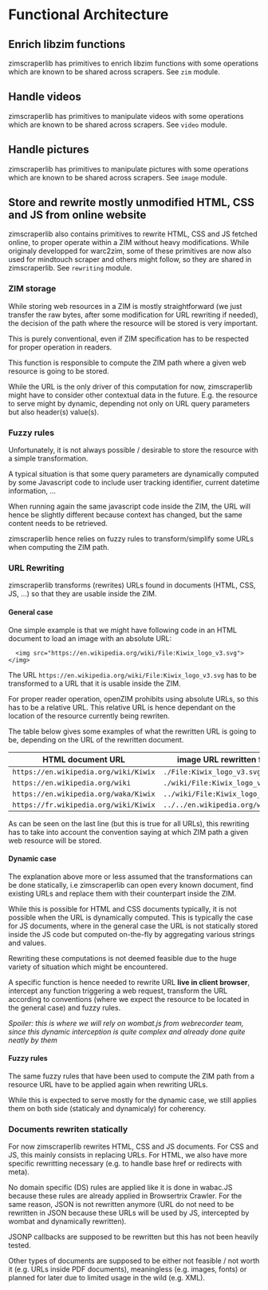 # Functional Architecture

## Enrich libzim functions

zimscraperlib has primitives to enrich libzim functions with some operations which are known to be shared across scrapers. See `zim` module.

## Handle videos

zimscraperlib has primitives to manipulate videos with some operations which are known to be shared across scrapers. See `video` module.

## Handle pictures

zimscraperlib has primitives to manipulate pictures with some operations which are known to be shared across scrapers. See `image` module.

## Store and rewrite mostly unmodified HTML, CSS and JS from online website

zimscraperlib also contains primitives to rewrite HTML, CSS and JS fetched online, to proper operate within a ZIM without heavy modifications. While originaly developped for warc2zim, some of these primitives are now also used for mindtouch scraper and others might follow, so they are shared in zimscraperlib. See `rewriting` module.

### ZIM storage

While storing web resources in a ZIM is mostly straightforward (we just transfer the raw bytes, after some modification for URL rewriting if needed), the decision of the path where the resource will be stored is very important.

This is purely conventional, even if ZIM specification has to be respected for proper operation in readers.

This function is responsible to compute the ZIM path where a given web resource is going to be stored.

While the URL is the only driver of this computation for now, zimscraperlib might have to consider other contextual data in the future. E.g. the resource to serve might by dynamic, depending not only on URL query parameters but also header(s) value(s).

### Fuzzy rules

Unfortunately, it is not always possible / desirable to store the resource with a simple transformation.

A typical situation is that some query parameters are dynamically computed by some Javascript code to include user tracking identifier, current datetime information, ...

When running again the same javascript code inside the ZIM, the URL will hence be slightly different because context has changed, but the same content needs to be retrieved.

zimscraperlib hence relies on fuzzy rules to transform/simplify some URLs when computing the ZIM path.

### URL Rewriting

zimscraperlib transforms (rewrites) URLs found in documents (HTML, CSS, JS, ...) so that they are usable inside the ZIM.

#### General case

One simple example is that we might have following code in an HTML document to load an image with an absolute URL:

```
  <img src="https://en.wikipedia.org/wiki/File:Kiwix_logo_v3.svg"></img>
```

The URL `https://en.wikipedia.org/wiki/File:Kiwix_logo_v3.svg` has to be transformed to a URL that it is usable inside the ZIM.

For proper reader operation, openZIM prohibits using absolute URLs, so this has to be a relative URL. This relative URL is hence dependant on the location of the resource currently being rewriten.

The table below gives some examples of what the rewritten URL is going to be, depending on the URL of the rewritten document.

| HTML document URL                     | image URL rewritten for usage inside the ZIM         |
| ------------------------------------- | ---------------------------------------------------- |
| `https://en.wikipedia.org/wiki/Kiwix` | `./File:Kiwix_logo_v3.svg`                           |
| `https://en.wikipedia.org/wiki`       | `./wiki/File:Kiwix_logo_v3.svg`                      |
| `https://en.wikipedia.org/waka/Kiwix` | `../wiki/File:Kiwix_logo_v3.svg`                     |
| `https://fr.wikipedia.org/wiki/Kiwix` | `../../en.wikipedia.org/wiki/File:Kiwix_logo_v3.svg` |

As can be seen on the last line (but this is true for all URLs), this rewriting has to take into account the convention saying at which ZIM path a given web resource will be stored.

#### Dynamic case

The explanation above more or less assumed that the transformations can be done statically, i.e zimscraperlib can open every known document, find existing URLs and replace them with their counterpart inside the ZIM.

While this is possible for HTML and CSS documents typically, it is not possible when the URL is dynamically computed. This is typically the case for JS documents, where in the general case the URL is not statically stored inside the JS code but computed on-the-fly by aggregating various strings and values.

Rewriting these computations is not deemed feasible due to the huge variety of situation which might be encountered.

A specific function is hence needed to rewrite URL **live in client browser**, intercept any function triggering a web request, transform the URL according to conventions (where we expect the resource to be located in the general case) and fuzzy rules.

_Spoiler: this is where we will rely on wombat.js from webrecorder team, since this dynamic interception is quite complex and already done quite neatly by them_

#### Fuzzy rules

The same fuzzy rules that have been used to compute the ZIM path from a resource URL have to be applied again when rewriting URLs.

While this is expected to serve mostly for the dynamic case, we still applies them on both side (staticaly and dynamicaly) for coherency.

### Documents rewriten statically

For now zimscraperlib rewrites HTML, CSS and JS documents. For CSS and JS, this mainly consists in replacing URLs. For HTML, we also have more specific rewritting necessary (e.g. to handle base href or redirects with meta).

No domain specific (DS) rules are applied like it is done in wabac.JS because these rules are already applied in Browsertrix Crawler. For the same reason, JSON is not rewritten anymore (URL do not need to be rewritten in JSON because these URLs will be used by JS, intercepted by wombat and dynamically rewritten).

JSONP callbacks are supposed to be rewritten but this has not been heavily tested.

Other types of documents are supposed to be either not feasible / not worth it (e.g. URLs inside PDF documents), meaningless (e.g. images, fonts) or planned for later due to limited usage in the wild (e.g. XML).
